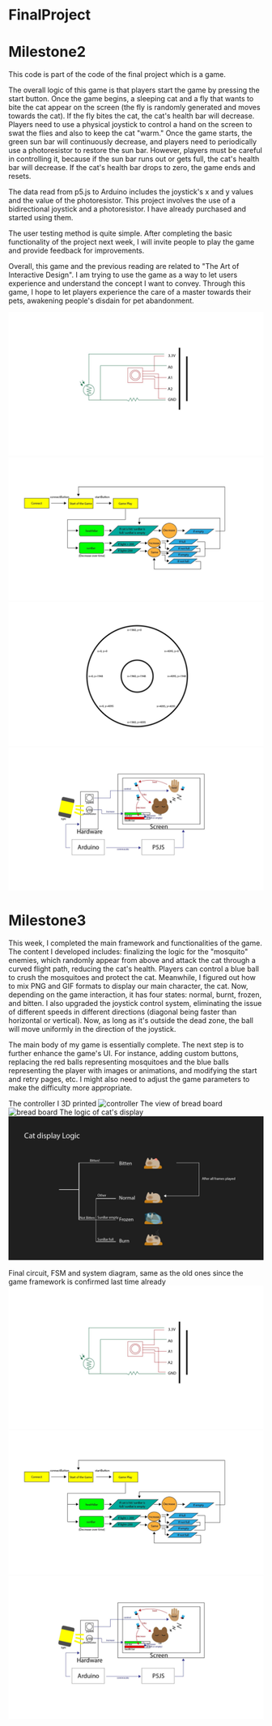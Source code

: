 # FinalProject

# Milestone2
This code is part of the code of the final project which is a game.

The overall logic of this game is that players start the game by pressing the start button. Once the game begins, a sleeping cat and a fly that wants to bite the cat appear on the screen (the fly is randomly generated and moves towards the cat). If the fly bites the cat, the cat's health bar will decrease. Players need to use a physical joystick to control a hand on the screen to swat the flies and also to keep the cat "warm." Once the game starts, the green sun bar will continuously decrease, and players need to periodically use a photoresistor to restore the sun bar. However, players must be careful in controlling it, because if the sun bar runs out or gets full, the cat's health bar will decrease. If the cat's health bar drops to zero, the game ends and resets.

The data read from p5.js to Arduino includes the joystick's x and y values and the value of the photoresistor. 
This project involves the use of a bidirectional joystick and a photoresistor. I have already purchased and started using them.

The user testing method is quite simple. After completing the basic functionality of the project next week, I will invite people to play the game and provide feedback for improvements.

Overall, this game and the previous reading are related to "The Art of Interactive Design". I am trying to use the game as a way to let users experience and understand the concept I want to convey. Through this game, I hope to let players experience the care of a master towards their pets, awakening people's disdain for pet abandonment.
 
![circuit](./circuit.jpg)
![FSM](./FSM.jpg)
![joyStick](./joyStick.jpg)
![System diagram](./systemDiagram.jpg)


# Milestone3
This week, I completed the main framework and functionalities of the game. The content I developed includes: finalizing the logic for the "mosquito" enemies, which randomly appear from above and attack the cat through a curved flight path, reducing the cat's health. Players can control a blue ball to crush the mosquitoes and protect the cat. Meanwhile, I figured out how to mix PNG and GIF formats to display our main character, the cat. Now, depending on the game interaction, it has four states: normal, burnt, frozen, and bitten. I also upgraded the joystick control system, eliminating the issue of different speeds in different directions (diagonal being faster than horizontal or vertical). Now, as long as it's outside the dead zone, the ball will move uniformly in the direction of the joystick.

The main body of my game is essentially complete. The next step is to further enhance the game's UI. For instance, adding custom buttons, replacing the red balls representing mosquitoes and the blue balls representing the player with images or animations, and modifying the start and retry pages, etc. I might also need to adjust the game parameters to make the difficulty more appropriate.

The controller I 3D printed
![controller](./DIYController.jpg)
The view of bread board
![bread board](./breadBoard.jpg)
The logic of cat's display
![cat states](./catStates.jpg)

Final circuit, FSM and system diagram, same as the old ones since the game framework is confirmed last time already
![circuit](./circuit.jpg)
![FSM](./FSM.jpg)
![System diagram](./systemDiagram.jpg)
